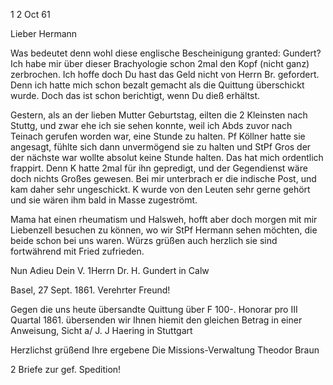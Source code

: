  <Calw>1 2 Oct 61

Lieber Hermann

Was bedeutet denn wohl diese englische Bescheinigung
granted: Gundert?
Ich habe mir über dieser Brachyologie schon 2mal den Kopf (nicht ganz) zerbrochen. Ich hoffe doch Du hast das Geld nicht von Herrn Br. gefordert. Denn ich hatte mich schon bezalt gemacht als die Quittung überschickt wurde. Doch das ist schon berichtigt, wenn Du dieß erhältst.

Gestern, als an der lieben Mutter Geburtstag, eilten die 2 Kleinsten nach Stuttg, und zwar ehe ich sie sehen konnte, weil ich Abds zuvor nach Teinach gerufen worden war, eine Stunde zu halten. Pf Köllner hatte sie angesagt, fühlte sich dann unvermögend sie zu halten und StPf Gros der der nächste war wollte absolut keine Stunde halten. Das hat mich ordentlich frappirt. Denn K hatte 2mal für ihn gepredigt, und der Gegendienst wäre doch nichts Großes gewesen. Bei mir unterbrach er die indische Post, und kam daher sehr ungeschickt. K wurde von den Leuten sehr gerne gehört und sie wären ihm bald in Masse zugeströmt.

Mama hat einen rheumatism und Halsweh, hofft aber doch morgen mit mir Liebenzell besuchen zu können, wo wir StPf Hermann sehen möchten, die beide schon bei uns waren. Würzs grüßen auch herzlich sie sind fortwährend mit Fried zufrieden.

 Nun Adieu
 Dein V.
1Herrn Dr. H. Gundert in Calw

 Basel, 27 Sept. 1861.
Verehrter Freund!

Gegen die uns heute übersandte Quittung über F 100-. Honorar pro III Quartal 1861. übersenden wir Ihnen hiemit den gleichen Betrag in einer Anweisung, Sicht a/ J. J Haering in Stuttgart

 Herzlichst grüßend
 Ihre ergebene
 Die Missions-Verwaltung
 Theodor Braun

2 Briefe zur gef. Spedition!
